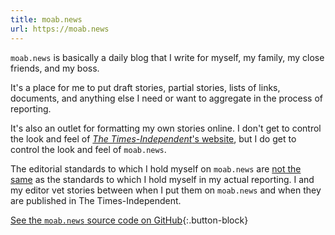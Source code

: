 ```yaml
---
title: moab.news
url: https://moab.news
---
```


`moab.news` is basically a daily blog that I write for myself, my family, my close friends, and my boss.

It's a place for me to put draft stories, partial stories, lists of links, documents, and anything else I need or want to aggregate in the process of reporting.

It's also an outlet for formatting my own stories online. I don't get to control the look and feel of [*The Times-Independent*'s website](https://moabtimes.com), but I do get to control the look and feel of `moab.news`.

The editorial standards to which I hold myself on `moab.news` are [not the same](https://moab.news/what-is-this/) as the standards to which I hold myself in my actual reporting. I and my editor vet stories between when I put them on `moab.news` and when they are published in The Times-Independent.

[See the `moab.news` source code on GitHub](https://github.com/CarterPape/moab.news){:.button-block}
